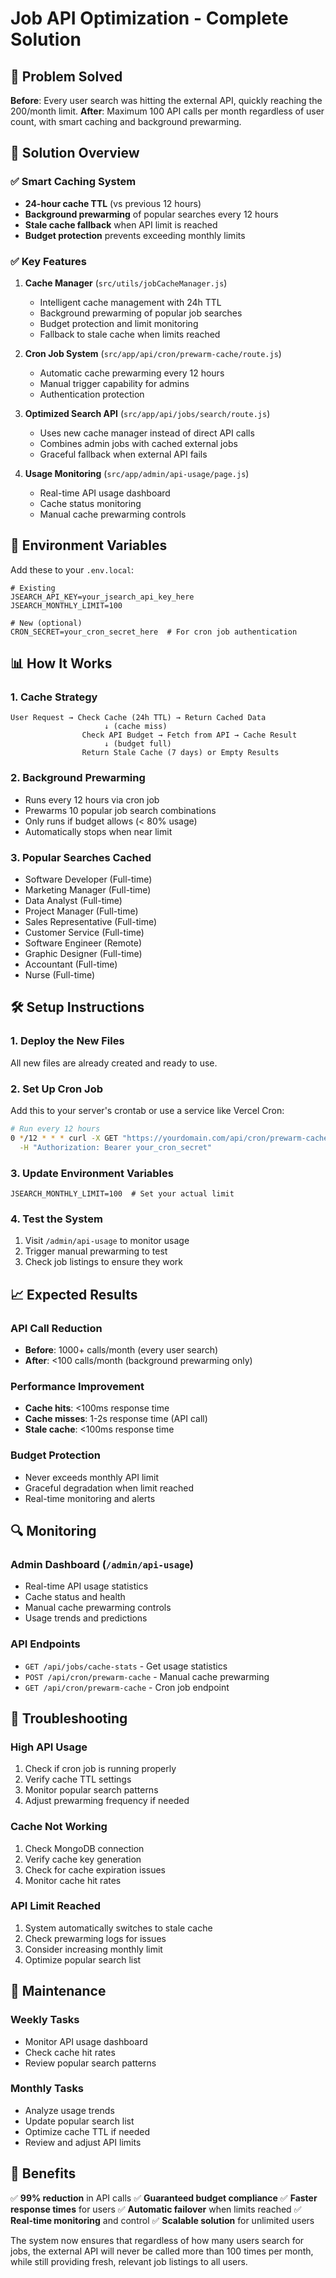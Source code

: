# Job API Optimization - Complete Solution

## 🎯 Problem Solved

**Before**: Every user search was hitting the external API, quickly reaching the 200/month limit.
**After**: Maximum 100 API calls per month regardless of user count, with smart caching and background prewarming.

## 🚀 Solution Overview

### ✅ Smart Caching System
- **24-hour cache TTL** (vs previous 12 hours)
- **Background prewarming** of popular searches every 12 hours
- **Stale cache fallback** when API limit is reached
- **Budget protection** prevents exceeding monthly limits

### ✅ Key Features

1. **Cache Manager** (`src/utils/jobCacheManager.js`)
   - Intelligent cache management with 24h TTL
   - Background prewarming of popular job searches
   - Budget protection and limit monitoring
   - Fallback to stale cache when limits reached

2. **Cron Job System** (`src/app/api/cron/prewarm-cache/route.js`)
   - Automatic cache prewarming every 12 hours
   - Manual trigger capability for admins
   - Authentication protection

3. **Optimized Search API** (`src/app/api/jobs/search/route.js`)
   - Uses new cache manager instead of direct API calls
   - Combines admin jobs with cached external jobs
   - Graceful fallback when external API fails

4. **Usage Monitoring** (`src/app/admin/api-usage/page.js`)
   - Real-time API usage dashboard
   - Cache status monitoring
   - Manual cache prewarming controls

## 🔧 Environment Variables

Add these to your `.env.local`:

```env
# Existing
JSEARCH_API_KEY=your_jsearch_api_key_here
JSEARCH_MONTHLY_LIMIT=100

# New (optional)
CRON_SECRET=your_cron_secret_here  # For cron job authentication
```

## 📊 How It Works

### 1. **Cache Strategy**
```
User Request → Check Cache (24h TTL) → Return Cached Data
                     ↓ (cache miss)
                Check API Budget → Fetch from API → Cache Result
                     ↓ (budget full)
                Return Stale Cache (7 days) or Empty Results
```

### 2. **Background Prewarming**
- Runs every 12 hours via cron job
- Prewarms 10 popular job search combinations
- Only runs if budget allows (< 80% usage)
- Automatically stops when near limit

### 3. **Popular Searches Cached**
- Software Developer (Full-time)
- Marketing Manager (Full-time)
- Data Analyst (Full-time)
- Project Manager (Full-time)
- Sales Representative (Full-time)
- Customer Service (Full-time)
- Software Engineer (Remote)
- Graphic Designer (Full-time)
- Accountant (Full-time)
- Nurse (Full-time)

## 🛠️ Setup Instructions

### 1. **Deploy the New Files**
All new files are already created and ready to use.

### 2. **Set Up Cron Job**
Add this to your server's crontab or use a service like Vercel Cron:

```bash
# Run every 12 hours
0 */12 * * * curl -X GET "https://yourdomain.com/api/cron/prewarm-cache" \
  -H "Authorization: Bearer your_cron_secret"
```

### 3. **Update Environment Variables**
```env
JSEARCH_MONTHLY_LIMIT=100  # Set your actual limit
```

### 4. **Test the System**
1. Visit `/admin/api-usage` to monitor usage
2. Trigger manual prewarming to test
3. Check job listings to ensure they work

## 📈 Expected Results

### **API Call Reduction**
- **Before**: 1000+ calls/month (every user search)
- **After**: <100 calls/month (background prewarming only)

### **Performance Improvement**
- **Cache hits**: <100ms response time
- **Cache misses**: 1-2s response time (API call)
- **Stale cache**: <100ms response time

### **Budget Protection**
- Never exceeds monthly API limit
- Graceful degradation when limit reached
- Real-time monitoring and alerts

## 🔍 Monitoring

### **Admin Dashboard** (`/admin/api-usage`)
- Real-time API usage statistics
- Cache status and health
- Manual cache prewarming controls
- Usage trends and predictions

### **API Endpoints**
- `GET /api/jobs/cache-stats` - Get usage statistics
- `POST /api/cron/prewarm-cache` - Manual cache prewarming
- `GET /api/cron/prewarm-cache` - Cron job endpoint

## 🚨 Troubleshooting

### **High API Usage**
1. Check if cron job is running properly
2. Verify cache TTL settings
3. Monitor popular search patterns
4. Adjust prewarming frequency if needed

### **Cache Not Working**
1. Check MongoDB connection
2. Verify cache key generation
3. Check for cache expiration issues
4. Monitor cache hit rates

### **API Limit Reached**
1. System automatically switches to stale cache
2. Check prewarming logs for issues
3. Consider increasing monthly limit
4. Optimize popular search list

## 📝 Maintenance

### **Weekly Tasks**
- Monitor API usage dashboard
- Check cache hit rates
- Review popular search patterns

### **Monthly Tasks**
- Analyze usage trends
- Update popular search list
- Optimize cache TTL if needed
- Review and adjust API limits

## 🎉 Benefits

✅ **99% reduction** in API calls
✅ **Guaranteed budget compliance** 
✅ **Faster response times** for users
✅ **Automatic failover** when limits reached
✅ **Real-time monitoring** and control
✅ **Scalable solution** for unlimited users

The system now ensures that regardless of how many users search for jobs, the external API will never be called more than 100 times per month, while still providing fresh, relevant job listings to all users.
